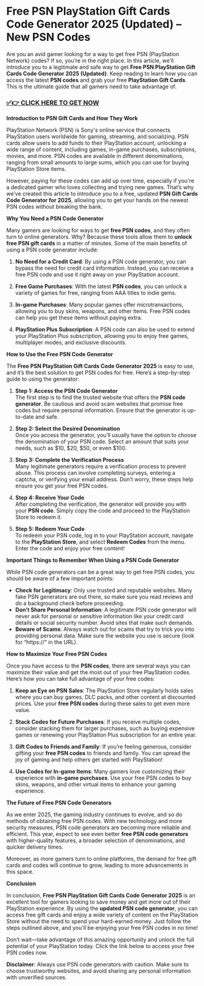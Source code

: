# Free PSN PlayStation Gift Cards Code Generator 2025 (Updated) – New PSN Codes

Are you an avid gamer looking for a way to get free PSN (PlayStation Network) codes? If so, you’re in the right place. In this article, we’ll introduce you to a legitimate and safe way to get **Free PSN PlayStation Gift Cards Code Generator 2025 (Updated)**. Keep reading to learn how you can access the latest **PSN codes** and grab your free **PlayStation Gift Cards**. This is the ultimate guide that all gamers need to take advantage of.

### [✅👉 CLICK HERE TO GET NOW](https://freerewards.xyz/psn/go/)

**Introduction to PSN Gift Cards and How They Work**  

PlayStation Network (PSN) is Sony's online service that connects PlayStation users worldwide for gaming, streaming, and socializing. PSN cards allow users to add funds to their PlayStation account, unlocking a wide range of content, including games, in-game purchases, subscriptions, movies, and more. PSN codes are available in different denominations, ranging from small amounts to large sums, which you can use for buying PlayStation Store items.  

However, paying for these codes can add up over time, especially if you're a dedicated gamer who loves collecting and trying new games. That’s why we’ve created this article to introduce you to a free, updated **PSN Gift Cards Code Generator for 2025**, allowing you to get your hands on the newest PSN codes without breaking the bank.  

**Why You Need a PSN Code Generator**  

Many gamers are looking for ways to get **free PSN codes**, and they often turn to online generators. Why? Because these tools allow them to **unlock free PSN gift cards** in a matter of minutes. Some of the main benefits of using a PSN code generator include:  

1. **No Need for a Credit Card**: By using a PSN code generator, you can bypass the need for credit card information. Instead, you can receive a free PSN code and use it right away on your PlayStation account.  

2. **Free Game Purchases**: With the latest **PSN codes**, you can unlock a variety of games for free, ranging from AAA titles to indie gems.  

3. **In-game Purchases**: Many popular games offer microtransactions, allowing you to buy skins, weapons, and other items. Free PSN codes can help you get these items without paying extra.  

4. **PlayStation Plus Subscription**: A PSN code can also be used to extend your PlayStation Plus subscription, allowing you to enjoy free games, multiplayer modes, and exclusive discounts.  

**How to Use the Free PSN Code Generator**  

The **Free PSN PlayStation Gift Cards Code Generator 2025** is easy to use, and it’s the best solution to get PSN codes for free. Here’s a step-by-step guide to using the generator:  

1. **Step 1: Access the PSN Code Generator**  
   The first step is to find the trusted website that offers the **PSN code generator**. Be cautious and avoid scam websites that promise free codes but require personal information. Ensure that the generator is up-to-date and safe. 

2. **Step 2: Select the Desired Denomination**  
   Once you access the generator, you’ll usually have the option to choose the denomination of your PSN code. Select an amount that suits your needs, such as $10, $20, $50, or even $100.  

3. **Step 3: Complete the Verification Process**  
   Many legitimate generators require a verification process to prevent abuse. This process can involve completing surveys, entering a captcha, or verifying your email address. Don’t worry, these steps help ensure you get your free PSN codes.  

4. **Step 4: Receive Your Code**  
   After completing the verification, the generator will provide you with your **PSN code**. Simply copy the code and proceed to the PlayStation Store to redeem it.  

5. **Step 5: Redeem Your Code**  
   To redeem your PSN code, log in to your PlayStation account, navigate to the **PlayStation Store**, and select **Redeem Codes** from the menu. Enter the code and enjoy your free content!  

**Important Things to Remember When Using a PSN Code Generator**  

While PSN code generators can be a great way to get free PSN codes, you should be aware of a few important points:  

- **Check for Legitimacy**: Only use trusted and reputable websites. Many fake PSN generators are out there, so make sure you read reviews and do a background check before proceeding.  
- **Don’t Share Personal Information**: A legitimate PSN code generator will never ask for personal or sensitive information like your credit card details or social security number. Avoid sites that make such demands.  
- **Beware of Scams**: Always watch out for scams that try to trick you into providing personal data. Make sure the website you use is secure (look for “https://” in the URL).  

**How to Maximize Your Free PSN Codes**  

Once you have access to the **PSN codes**, there are several ways you can maximize their value and get the most out of your free PlayStation codes. Here’s how you can take full advantage of your free codes:  

1. **Keep an Eye on PSN Sales**: The PlayStation Store regularly holds sales where you can buy games, DLC packs, and other content at discounted prices. Use your **free PSN codes** during these sales to get even more value.  

2. **Stack Codes for Future Purchases**: If you receive multiple codes, consider stacking them for larger purchases, such as buying expensive games or renewing your PlayStation Plus subscription for an entire year.  

3. **Gift Codes to Friends and Family**: If you’re feeling generous, consider gifting your **free PSN codes** to friends and family. You can spread the joy of gaming and help others get started with PlayStation!  

4. **Use Codes for In-game Items**: Many gamers love customizing their experience with **in-game purchases**. Use your free PSN codes to buy skins, weapons, and other virtual items to enhance your gaming experience.  

**The Future of Free PSN Code Generators**  

As we enter 2025, the gaming industry continues to evolve, and so do methods of obtaining free PSN codes. With new technology and more security measures, PSN code generators are becoming more reliable and efficient. This year, expect to see even better **free PSN code generators** with higher-quality features, a broader selection of denominations, and quicker delivery times.  

Moreover, as more gamers turn to online platforms, the demand for free gift cards and codes will continue to grow, leading to more advancements in this space.  

**Conclusion**  

In conclusion, **Free PSN PlayStation Gift Cards Code Generator 2025** is an excellent tool for gamers looking to save money and get more out of their PlayStation experience. By using the **updated PSN code generator**, you can access free gift cards and enjoy a wide variety of content on the PlayStation Store without the need to spend your hard-earned money. Just follow the steps outlined above, and you'll be enjoying your free PSN codes in no time!  

Don’t wait—take advantage of this amazing opportunity and unlock the full potential of your PlayStation today. Click the link below to access your free PSN codes now.  

**Disclaimer**: Always use PSN code generators with caution. Make sure to choose trustworthy websites, and avoid sharing any personal information with unverified sources.
